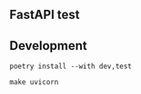 ## FastAPI test

## Development

```shell
poetry install --with dev,test
```

```shell
make uvicorn
```